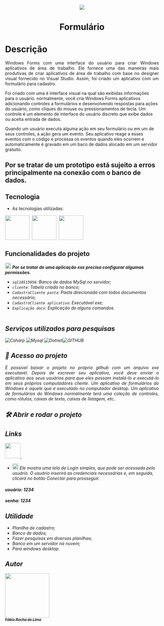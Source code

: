 <p align="center">
<img  src = " https://img.icons8.com/clouds/100/000000/form.png "/>
 <h1 align="center"> Formulário</h1></p>

 
# Descrição
<p align="justify">Windows Forms com uma interface do usuário para criar Windows aplicativos de área de trabalho. Ele fornece uma das maneiras mais produtivas de criar aplicativos de área de trabalho com base no designer visual fornecido no Visual Studio. Assim, foi criado um aplicativo com um formulário para cadastro.

Foi criado com uma é interface visual na qual são exibidas informações para o usuário. normalmente, você cria Windows Forms aplicativos adicionando controles a formulários e desenvolvendo respostas para ações do usuário, como cliques do mouse ou pressionamentos de tecla. Um controle é um elemento de interface do usuário discreto que exibe dados ou aceita entrada de dados.

Quando um usuário executa alguma ação em seu formulário ou em um de seus controles, a ação gera um evento. Seu aplicativo reage a esses eventos com o código e processa os eventos quando eles ocorrem e automaticamente é gravado em um baco de dados alocado em um servidor gratuíto.

## Por se tratar de um prototipo está sujeito a erros principalmente na conexão com o banco de dados.
</p>
 
 
## Tecnologia
 
* As tecnologias utilizadas:<br>
<p>
<img src="https://img.icons8.com/color/48/000000/c-sharp-logo-2.png "width="80px"/>&nbsp
<img src="https://img.icons8.com/color/48/000000/mysql-logo.png"width="80px"/>&nbsp
<img src="https://img.icons8.com/color/48/000000/visual-studio--v1.png"width="80px"/>
</p>


 ## Funcionalidades do projeto
<b><i>
<img src="https://img.icons8.com/emoji/48/000000/warning-emoji.png" width="20px"/>
Por se tratar de uma aplicação exe precisa configurar algumas permissões.<i></b>
- `sql10515956`:  Banco de dados MySql no servidor;
- `cliente`:  Tabela criada no banco;
- `CadastroCliente pasta`:  Pasta direcionada com todos documentos necessário;
- `CadastroCliente aplicativo`:  Executável exe;
- `Explicação docx`:  Explicação de alguns comandos.<br><br>

## Serviços utilizados para pesquisas
 
 ![Csharp](https://img.shields.io/badge/-CSharp-02569B?logo=CSharp&logoColor=white&style=for-the-badge)
 ![Mysql](https://img.shields.io/badge/-Mysql-02569g?logo=Mysql&logoColor=white&style=for-the-badge)
 ![Dotnet](https://img.shields.io/badge/-DotNet-00008C?logo=DotNet&logoColor=white&style=for-the-badge)![GITHUB](https://img.shields.io/badge/-github-111507G?logo=github&logoColor=white&&style=for-the-badge)
 <br>

 
## 📁 Acesso ao projeto
<p align="justify">
<i>É possível baixar o projeto no próprio github com um arquivo exe executavél.
Depois de escrever seu aplicativo, você deve enviar o aplicativo aos seus usuários para que eles possam instalá-lo e executá-lo em seus próprios computadores cliente. Um aplicativo de formulários do Windows é aquele que é executado no computador desktop. Um aplicativo de formulários do Windows normalmente terá uma coleção de controles, como rótulos, caixas de texto, caixas de listagem, etc..</i>

## 🛠️ Abrir e rodar o projeto
## Links
<a href="https://github.com/fabio-0611/Cadastro-Cliente">
<p justify-items="center"><img src="https://cdn.icon-icons.com/icons2/2351/PNG/512/logo_github_icon_143196.png" width="50px">&nbsp
 </P></a>

- <img src="https://img.icons8.com/emoji/48/000000/warning-emoji.png" width="20px"/> Ele mostra uma tela de Login simples, que pode ser acessada pelo usuário. O usuário inserirá as credenciais necessárias e, em seguida, clicará no botão Conectar para prosseguir.
#### usuário: 1234
#### senha: 1234

## Utilidade
 
  - Planilha de cadastro;
  - Banco de dados;
  - Fazer pesquisas em diversas planilhas;
  - Banco em um servidor na nuvem;
  - Para windows desktop.<br>
 
 
 ## Autor
 
 [<img src="https://avatars.githubusercontent.com/u/63213686?s=400&u=e24b998ffba407947eece8ca64b3c1230047f515&v=4" width="145px"><br><sub align="center" ><b color="white">Fábio Rocha de Lima</b></sub>](https://github.com/fabio-0611) 

